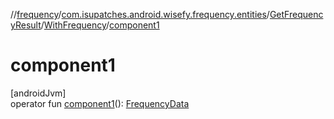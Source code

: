 //[frequency](../../../../index.md)/[com.isupatches.android.wisefy.frequency.entities](../../index.md)/[GetFrequencyResult](../index.md)/[WithFrequency](index.md)/[component1](component1.md)

# component1

[androidJvm]\
operator fun [component1](component1.md)(): [FrequencyData](../../-frequency-data/index.md)
